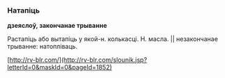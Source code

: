 ### Натапіць
**дзеяслоў, закончанае трыванне**

Растапіць або вытапіць у якой-н. колькасці. Н. масла. || незакончанае трыванне: натопліваць.

<a rel="author">[http://rv-blr.com/](http://rv-blr.com/slounik.jsp?letterId=0&maskId=0&pageId=1852)</a>
